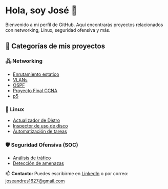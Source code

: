 # Hola, soy José 👋

Bienvenido a mi perfil de GitHub. Aquí encontrarás proyectos relacionados con networking, Linux, seguridad ofensiva y más.

## 📂 Categorías de mis proyectos

### 🖧 Networking
- [Enrutamiento estatico](https://github.com/AndresT16/-Lab-de-Enrutamiento-Est-tico-.git)
- [VLANs](https://github.com/AndresT16/VLANs.git)
- [OSPF](https://github.com/AndresT16/OSPF.git)
- [Proyecto Final CCNA](https://github.com/AndresT16/CCNA-Mega-Lab.git)
- [p5](http)

### 🐧 Linux
- [Actualizador de Distro](https://github.com/AndresT16/Actualizador_Linux.git)
- [Inspector de uso de disco](https://github.com/AndresT16/Inspector_De_Disco.git)
- [Automatización de tareas](https://github.com/usuario/proyecto4)

### 🛡️ Seguridad Ofensiva (SOC)
- [Análisis de tráfico](https://github.com/usuario/proyecto5)
- [Detección de amenazas](https://github.com/usuario/proyecto6)

📫 **Contacto:** Puedes escribirme en [LinkedIn](https://www.linkedin.com/in/josé-andrés-tapia-gómez-91432a255) o por correo: joseandres1627@gmail.com

